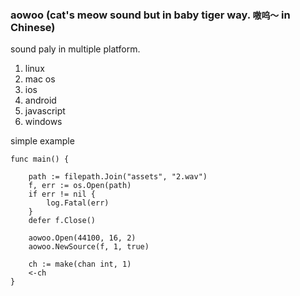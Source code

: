 ### aowoo (cat's meow sound but in baby tiger way.  `嗷呜～` in Chinese)

sound paly in multiple platform. 

1. linux 
2. mac os 
3. ios 
4. android 
5. javascript
6. windows


simple example

    func main() {

        path := filepath.Join("assets", "2.wav")
        f, err := os.Open(path)
        if err != nil {
            log.Fatal(err)
        }
        defer f.Close()

        aowoo.Open(44100, 16, 2)
        aowoo.NewSource(f, 1, true)

        ch := make(chan int, 1)
        <-ch
    }
